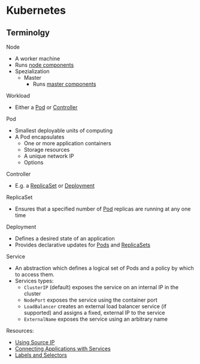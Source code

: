 # Kubernetes

## Terminolgy

Node
- A worker machine
- Runs [node components](https://kubernetes.io/docs/concepts/overview/components/#node-components)
- Spezialization
  - Master
    - Runs [master components](https://kubernetes.io/docs/concepts/overview/components/#master-components)

Workload
- Either a [Pod](#pod) or [Controller](#controller)

Pod
- Smallest deployable units of computing
- A Pod encapsulates
  - One or more application containers
  - Storage resources
  - A unique network IP
  - Options

Controller
- E.g. a [ReplicaSet](#replicaset) or [Deployment](#deployment)

ReplicaSet
- Ensures that a specified number of [Pod](#pod) replicas are running at any one time

Deployment
- Defines a desired state of an application
- Provides declarative updates for [Pods](#pod) and [ReplicaSets](#replicaset)

Service
- An abstraction which defines a logical set of Pods and a policy by which to access them.
- Services types:
  - `ClusterIP` (default) exposes the service on an internal IP in the cluster
  - `NodePort` exposes the service using the container port
  - `LoadBalancer` creates an external load balancer service (if supported) and assigns a fixed, external IP to the service
  - `ExternalName` exposes the service using an arbitrary name

Resources:
- [Using Source IP](https://kubernetes.io/docs/tutorials/services/source-ip/)
- [Connecting Applications with Services](https://kubernetes.io/docs/concepts/services-networking/connect-applications-service/)
- [Labels and Selectors](https://kubernetes.io/docs/concepts/overview/working-with-objects/labels/)